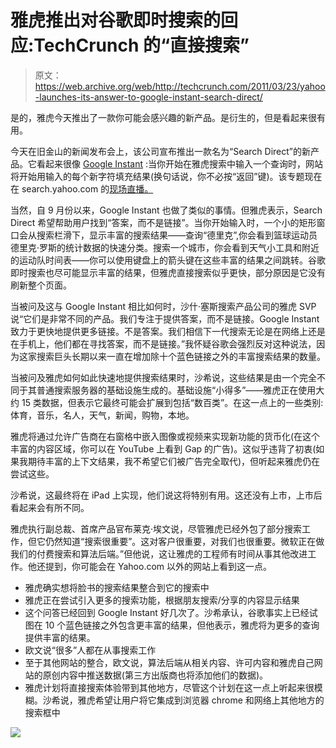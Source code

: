# 雅虎推出对谷歌即时搜索的回应:TechCrunch 的“直接搜索”

> 原文：<https://web.archive.org/web/http://techcrunch.com/2011/03/23/yahoo-launches-its-answer-to-google-instant-search-direct/>

是的，雅虎今天推出了一款你可能会感兴趣的新产品。是衍生的，但是看起来很有用。

今天在旧金山的新闻发布会上，该公司宣布推出一款名为“Search Direct”的新产品。它看起来很像 [Google Instant](https://web.archive.org/web/20230203011506/https://techcrunch.com/2010/09/08/google-instant-its-search-before-you-type/) :当你开始在雅虎搜索中输入一个查询时，网站将开始用输入的每个新字符填充结果(换句话说，你不必按“返回”键)。该专题现在在 search.yahoo.com 的[现场直播。](https://web.archive.org/web/20230203011506/http://search.yahoo.com/)

当然，自 9 月份以来，Google Instant 也做了类似的事情。但雅虎表示，Search Direct 希望帮助用户找到“答案，而不是链接”。当你开始输入时，一个小的矩形窗口会从搜索栏滑下，显示丰富的搜索结果——查询“德里克”,你会看到篮球运动员德里克·罗斯的统计数据的快速分类。搜索一个城市，你会看到天气小工具和附近的运动队时间表——你可以使用键盘上的箭头键在这些丰富的结果之间跳转。谷歌即时搜索也尽可能显示丰富的结果，但雅虎直接搜索似乎更快，部分原因是它没有刷新整个页面。

当被问及这与 Google Instant 相比如何时，沙什·塞斯搜索产品公司的雅虎 SVP 说“它们是非常不同的产品。我们专注于提供答案，而不是链接。Google Instant 致力于更快地提供更多链接。不是答案。我们相信下一代搜索无论是在网络上还是在手机上，他们都在寻找答案，而不是链接。”我怀疑谷歌会强烈反对这种说法，因为这家搜索巨头长期以来一直在增加除十个蓝色链接之外的丰富搜索结果的数量。

当被问及雅虎如何如此快速地提供搜索结果时，沙希说，这些结果是由一个完全不同于其普通搜索服务器的基础设施生成的。基础设施“小得多”——雅虎正在使用大约 15 类数据，但表示它最终可能会扩展到包括“数百类”。在这一点上的一些类别:体育，音乐，名人，天气，新闻，购物，本地。

雅虎将通过允许广告商在右窗格中嵌入图像或视频来实现新功能的货币化(在这个丰富的内容区域，你可以在 YouTube 上看到 Gap 的广告)。这似乎违背了初衷(如果我期待丰富的上下文结果，我不希望它们被广告完全取代)，但听起来雅虎仍在尝试这些。

沙希说，这最终将在 iPad 上实现，他们说这将特别有用。这还没有上市，上市后看起来会有所不同。

雅虎执行副总裁、首席产品官布莱克·埃文说，尽管雅虎已经外包了部分搜索工作，但它仍然知道“搜索很重要”。这对客户很重要，对我们也很重要。微软正在做我们的付费搜索和算法后端。”但他说，这让雅虎的工程师有时间从事其他改进工作。他还提到，你可能会在 Yahoo.com 以外的网站上看到这一点。

*   雅虎确实想将脸书的搜索结果整合到它的搜索中
*   雅虎正在尝试引入更多的搜索功能，根据朋友搜索/分享的内容显示结果
*   这个问答已经回到 Google Instant 好几次了。沙希承认，谷歌事实上已经试图在 10 个蓝色链接之外包含更丰富的结果，但他表示，雅虎将为更多的查询提供丰富的结果。
*   欧文说“很多”人都在从事搜索工作
*   至于其他网站的整合，欧文说，算法后端从相关内容、许可内容和雅虎自己网站的原创内容中推送数据(第三方出版商也将添加他们的数据)。
*   雅虎计划将直接搜索体验带到其他地方，尽管这个计划在这一点上听起来很模糊。沙希说，雅虎希望让用户将它集成到浏览器 chrome 和网络上其他地方的搜索框中

![](img/2f722b5d7ab623ea10a93fbfe83e86fd.png)